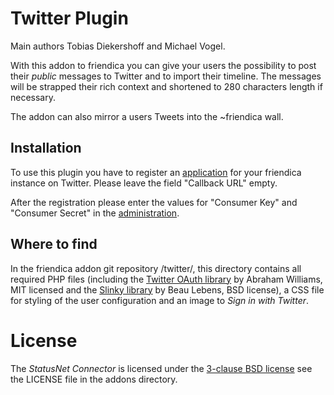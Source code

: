 Twitter Plugin
==============

Main authors Tobias Diekershoff and Michael Vogel.

With this addon to friendica you can give your users the possibility to post their *public* messages to Twitter and 
to import their timeline. The messages will be strapped their rich context and shortened to 280 characters length if 
necessary.

The addon can also mirror a users Tweets into the ~friendica wall.

Installation
------------

To use this plugin you have to register an [application](https://apps.twitter.com/) for your friendica instance on Twitter. Please leave the field "Callback URL" empty.

After the registration please enter the values for "Consumer Key" and "Consumer Secret" in the [administration](admin/plugins/twitter).

Where to find
-------------

In the friendica addon git repository /twitter/, this directory contains
all required PHP files (including the [Twitter OAuth library][1] by Abraham
Williams, MIT licensed and the [Slinky library][2] by Beau Lebens, BSD license),
a CSS file for styling of the user configuration and an image to _Sign in with
Twitter_.

[1]: https://github.com/abraham/twitteroauth
[2]: http://dentedreality.com.au/projects/slinky/

License
=======

The _StatusNet Connector_ is licensed under the [3-clause BSD license][3] see the
LICENSE file in the addons directory.

[3]: http://opensource.org/licenses/BSD-3-Clause


